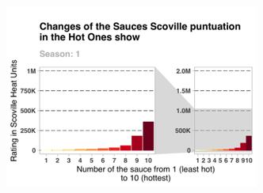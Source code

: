 ![](https://github.com/Egoitzct/TidyTuesday/blob/a6ce565603be479651940fbdf10cb1475b0a5e1a/2023/2023_08_08/animation.gif)
